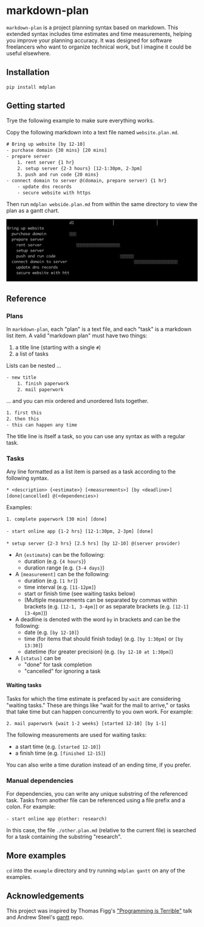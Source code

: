 # markdown-plan
`markdown-plan` is a project planning syntax based on markdown. This extended syntax includes time estimates and time measurements, helping you improve your planning accuracy. It was designed for software freelancers who want to organize technical work, but I imagine it could be useful elsewhere.

## Installation

```
pip install mdplan
```

## Getting started

Trye the following example to make sure everything works. 

Copy the following markdown into a text file named `website.plan.md`.

```
# Bring up website [by 12-10]
- purchase domain {30 mins} [20 mins]
- prepare server
    1. rent server {1 hr}
    2. setup server {2-3 hours} [12-1:30pm, 2-3pm]
    3. push and run code {20 mins}
- connect domain to server @(domain, prepare server) {1 hr}
    - update dns records
    - secure website with https
```

Then run `mdplan webside.plan.md` from within the same directory to view the plan as a gantt chart.

![example gantt chart in the terminal](images/example.png)

## Reference

### Plans

In `markdown-plan`, each "plan" is a text file, and each "task" is a markdown list item. A valid "markdown plan" must have two things:
1. a title line (starting with a single `#`)
2. a list of tasks

Lists can be nested ...
```
- new title
    1. finish paperwork
    2. mail paperwork
```
... and you can mix ordered and unordered lists together.
```
1. first this
2. then this
- this can happen any time
```

The title line is itself a task, so you can use any syntax as with a regular task.

### Tasks

Any line formatted as a list item is parsed as a task according to the following syntax.
```
* <description> {<estimate>} [<measurements>] [by <deadline>] [done|cancelled] @(<dependencies>)
```

Examples:
```
1. complete paperwork [30 min] [done]

- start online app {1-2 hrs} [12-1:30pm, 2-3pm] [done]

* setup server {2-3 hrs} [2.5 hrs] [by 12-10] @(server provider)
```

* An `{estimate}` can be the following:
	* duration (e.g. `{4 hours}`)
	* duration range (e.g. `{3-4 days}`)
* A `[measurement]` can be the following:
	* duration (e.g. `[1 hr]`)
	* time interval (e.g. `[11-12pm]`)
	* start or finish time (see waiting tasks below)
	* (Multiple measurements can be separated by commas within brackets (e.g. `[12-1, 3-4pm]`) or as separate brackets (e.g. `[12-1] [3-4pm]`))
* A deadline is denoted with the word `by` in brackets and can be the following:
	* date (e.g. `[by 12-10]`)
	* time (for items that should finish today) (e.g. `[by 1:30pm]` or `[by 13:30]`)
	* datetime (for greater precision) (e.g. `[by 12-10 at 1:30pm]`)
* A `[status]` can be
	* "done" for task completion
	* "cancelled" for ignoring a task

#### Waiting tasks

Tasks for which the time estimate is prefaced by `wait` are considering "waiting tasks." These are things like "wait for the mail to arrive," or tasks that take time but can happen concurrently to you own work. For example:

```
2. mail paperwork {wait 1-2 weeks} [started 12-10] [by 1-1]
```

The following measurements are used for waiting tasks:
* a start time (e.g. `[started 12-10]`)
* a finish time (e.g. `[finished 12-15]`)

You can also write a time duration instead of an ending time, if you prefer.

### Manual dependencies

For dependencies, you can write any unique substring of the referenced task. Tasks from another file can be referenced using a file prefix and a colon. For example:

`- start online app @(other: research)`

In this case, the file `./other.plan.md` (relative to the current file) is searched for a task containing the substring "research".

## More examples

`cd` into the `example` directory and try running `mdplan gantt` on any of the examples. 

## Acknowledgements

This project was inspired by Thomas Figg's ["Programming is Terrible"](https://www.youtube.com/watch?v=csyL9EC0S0c) talk and Andrew Steel's [gantt](https://github.com/andrew-ls/gantt) repo.